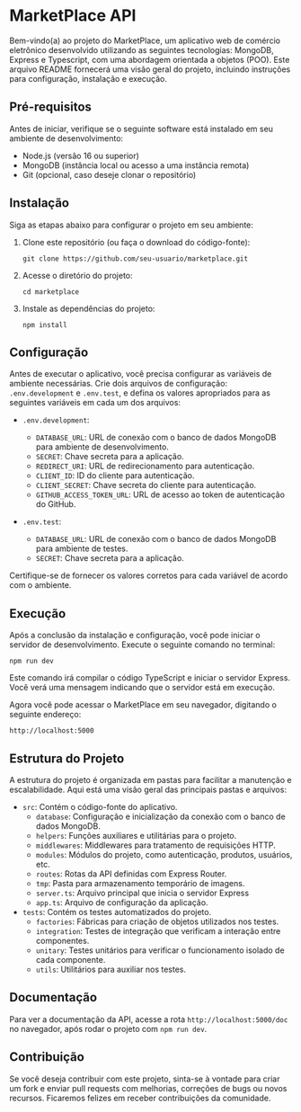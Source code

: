 # MarketPlace API

Bem-vindo(a) ao projeto do MarketPlace, um aplicativo web de comércio eletrônico desenvolvido utilizando as seguintes tecnologias: MongoDB, Express e Typescript, com uma abordagem orientada a objetos (POO). Este arquivo README fornecerá uma visão geral do projeto, incluindo instruções para configuração, instalação e execução.

## Pré-requisitos

Antes de iniciar, verifique se o seguinte software está instalado em seu ambiente de desenvolvimento:

- Node.js (versão 16 ou superior)
- MongoDB (instância local ou acesso a uma instância remota)
- Git (opcional, caso deseje clonar o repositório)

## Instalação

Siga as etapas abaixo para configurar o projeto em seu ambiente:

1. Clone este repositório (ou faça o download do código-fonte):
   ```
   git clone https://github.com/seu-usuario/marketplace.git
   ```
2. Acesse o diretório do projeto:
   ```
   cd marketplace
   ```
3. Instale as dependências do projeto:
   ```
   npm install
   ```

## Configuração

Antes de executar o aplicativo, você precisa configurar as variáveis de ambiente necessárias. Crie dois arquivos de configuração: `.env.development` e `.env.test`, e defina os valores apropriados para as seguintes variáveis em cada um dos arquivos:

- `.env.development`:
  - `DATABASE_URL`: URL de conexão com o banco de dados MongoDB para ambiente de desenvolvimento.
  - `SECRET`: Chave secreta para a aplicação.
  - `REDIRECT_URI`: URL de redirecionamento para autenticação.
  - `CLIENT_ID`: ID do cliente para autenticação.
  - `CLIENT_SECRET`: Chave secreta do cliente para autenticação.
  - `GITHUB_ACCESS_TOKEN_URL`: URL de acesso ao token de autenticação do GitHub.

- `.env.test`:
  - `DATABASE_URL`: URL de conexão com o banco de dados MongoDB para ambiente de testes.
  - `SECRET`: Chave secreta para a aplicação.

Certifique-se de fornecer os valores corretos para cada variável de acordo com o ambiente.

## Execução

Após a conclusão da instalação e configuração, você pode iniciar o servidor de desenvolvimento. Execute o seguinte comando no terminal:

```
npm run dev
```

Este comando irá compilar o código TypeScript e iniciar o servidor Express. Você verá uma mensagem indicando que o servidor está em execução.

Agora você pode acessar o MarketPlace em seu navegador, digitando o seguinte endereço:

```
http://localhost:5000
```

## Estrutura do Projeto

A estrutura do projeto é organizada em pastas para facilitar a manutenção e escalabilidade. Aqui está uma visão geral das principais pastas e arquivos:

- `src`: Contém o código-fonte do aplicativo.
  - `database`: Configuração e inicialização da conexão com o banco de dados MongoDB.
  - `helpers`: Funções auxiliares e utilitárias para o projeto.
  - `middlewares`: Middlewares para tratamento de requisições HTTP.
  - `modules`: Módulos do projeto, como autenticação, produtos, usuários, etc.
  - `routes`: Rotas da API definidas com Express Router.
  - `tmp`: Pasta para armazenamento temporário de imagens.
  - `server.ts`: Arquivo principal que inicia o servidor Express
  - `app.ts`: Arquivo de configuração da aplicação.
- `tests`: Contém os testes automatizados do projeto.
  - `factories`: Fábricas para criação de objetos utilizados nos testes.
  - `integration`: Testes de integração que verificam a interação entre componentes.
  - `unitary`: Testes unitários para verificar o funcionamento isolado de cada componente.
  - `utils`: Utilitários para auxiliar nos testes.

## Documentação
Para ver a documentação da API, acesse a rota `http://localhost:5000/doc` no navegador, após rodar o projeto com `npm run dev`.

## Contribuição

Se você deseja contribuir com este projeto, sinta-se à vontade para criar um fork e enviar pull requests com melhorias, correções de bugs ou novos recursos. Ficaremos felizes em receber contribuições da comunidade.
